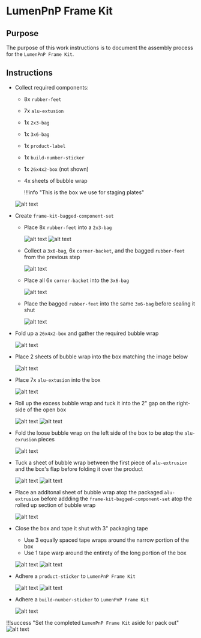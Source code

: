 # LumenPnP Frame Kit

## Purpose

The purpose of this work instructions is to document the assembly process for the `LumenPnP Frame Kit`.

## Instructions

- Collect required components:
    - 8x `rubber-feet`
    - 7x `alu-extusion`
    - 1x `2x3-bag`
    - 1x `3x6-bag`
    - 1x `product-label`
    - 1x `build-number-sticker`
    - 1x `26x4x2-box` (not shown)
    - 4x sheets of bubble wrap

        !!!info "This is the box we use for staging plates"

    ![alt text](img/IMG_0769.jpg)

- Create `frame-kit-bagged-component-set`
    - Place 8x `rubber-feet` into a `2x3-bag`

        ![alt text](img/IMG_0770.jpg)
        ![alt text](img/IMG_0771.jpg)

    - Collect a `3x6-bag`, 6x `corner-backet`, and the bagged `rubber-feet` from the previous step

        ![alt text](img/IMG_0772.jpg)

    - Place all 6x `corner-backet` into the `3x6-bag`

        ![alt text](img/IMG_0773.jpg)

    - Place the bagged `rubber-feet` into the same `3x6-bag` before sealing it shut

        ![alt text](img/IMG_0774.jpg)

- Fold up a `26x4x2-box` and gather the required bubble wrap

    ![alt text](img/IMG_0775.jpg)

- Place 2 sheets of bubble wrap into the box matching the image below

    ![alt text](img/IMG_0776.jpg)

- Place 7x `alu-extusion` into the box

    ![alt text](img/IMG_0777.jpg)

- Roll up the excess bubble wrap and tuck it into the 2" gap on the right-side of the open box

    ![alt text](img/IMG_0778.jpg)
    ![alt text](img/IMG_0780.jpg)

- Fold the loose bubble wrap on the left side of the box to be atop the `alu-exrusion` pieces

    ![alt text](img/IMG_0781.jpg)

- Tuck a sheet of bubble wrap between the first piece of `alu-extrusion` and the box's flap before folding it over the product

    ![alt text](img/IMG_0782.jpg)
    ![alt text](img/IMG_0783.jpg)

- Place an additonal sheet of bubble wrap atop the packaged `alu-extrusion` before addding the `frame-kit-bagged-component-set` atop the rolled up section of bubble wrap

    ![alt text](img/IMG_0784.jpg)

- Close the box and tape it shut with 3" packaging tape
    - Use 3 equally spaced tape wraps around the narrow portion of the box
    - Use 1 tape warp around the entirety of the long portion of the box

    ![alt text](img/IMG_0785.jpg)
    ![alt text](img/IMG_0786.jpg)

- Adhere a `product-sticker` to `LumenPnP Frame Kit`

    ![alt text](img/IMG_0787.jpg)
    ![alt text](img/IMG_0788.jpg)

- Adhere a `build-number-sticker` to `LumenPnP Frame Kit`

    ![alt text](img/IMG_0789.jpg)

!!!success "Set the completed `LumenPnP Frame Kit` aside for pack out"
      ![alt text](img/IMG_0790.jpg)
